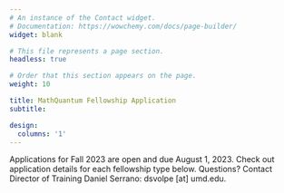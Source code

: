 ```yaml
---
# An instance of the Contact widget.
# Documentation: https://wowchemy.com/docs/page-builder/
widget: blank

# This file represents a page section.
headless: true

# Order that this section appears on the page.
weight: 10

title: MathQuantum Fellowship Application
subtitle:

design:
  columns: '1'
---
```

Applications for Fall 2023 are open and due August 1, 2023. Check out application details for each fellowship type below. Questions? Contact Director of Training Daniel Serrano: dsvolpe [at] umd.edu.
